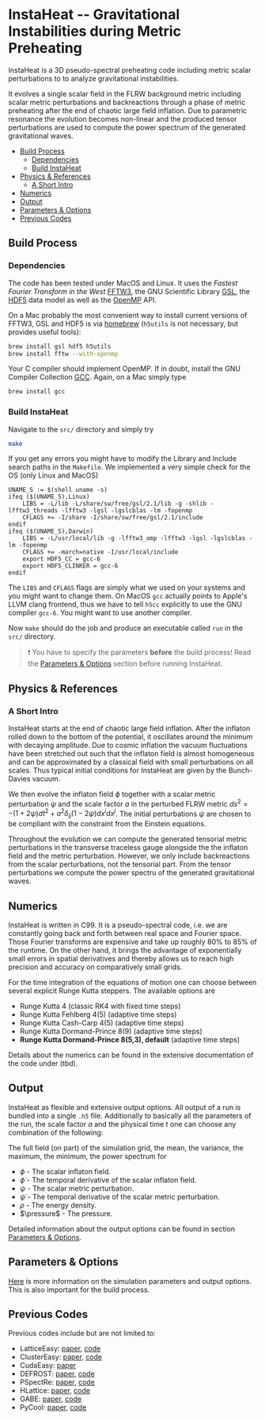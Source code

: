 # InstaHeat -- Gravitational **Insta**bilities during Metric Pre**heat**ing

InstaHeat is a 3D pseudo-spectral preheating code including metric scalar perturbations to to analyze gravitational instabilities.

It evolves a single scalar field in the FLRW background metric including scalar metric perturbations and backreactions through a phase of metric preheating after the end of chaotic large field inflation. Due to parametric resonance the evolution becomes non-linear and the produced tensor perturbations are used to compute the power spectrum of the generated gravitational waves.

<!-- START doctoc generated TOC please keep comment here to allow auto update -->
<!-- DON'T EDIT THIS SECTION, INSTEAD RE-RUN doctoc TO UPDATE -->


- [Build Process](#build-process)
  - [Dependencies](#dependencies)
  - [Build InstaHeat](#build-instaheat)
- [Physics & References](#physics-&-references)
  - [A Short Intro](#a-short-intro)
- [Numerics](#numerics)
- [Output](#output)
- [Parameters & Options](#parameters-&-options)
- [Previous Codes](#previous-codes)

<!-- END doctoc generated TOC please keep comment here to allow auto update -->

## Build Process

### Dependencies

The code has been tested under MacOS and Linux. It uses the _Fastest Fourier Transform in the West_ [FFTW3](http://www.fftw.org/), the GNU Scientific Library [GSL](https://www.gnu.org/software/gsl/), the [HDF5](https://www.hdfgroup.org/HDF5/) data model as well as the [OpenMP](http://openmp.org/wp/) API.

On a Mac probably the most convenient way to install current versions of FFTW3, GSL and HDF5 is via [homebrew](http://brew.sh/) (`h5utils` is not necessary, but provides useful tools):

```sh
brew install gsl hdf5 h5utils
brew install fftw --with-openmp
```

Your C compiler should implement OpenMP. If in doubt, install the GNU Compiler Collection [GCC](https://gcc.gnu.org/). Again, on a Mac simply type

```sh
brew install gcc
```

### Build InstaHeat

Navigate to the `src/` directory and simply try

```sh
make
```

If you get any errors you might have to modify the Library and Include search paths in the `Makefile`. We implemented a very simple check for the OS (only Linux and MacOS)

```make
UNAME_S := $(shell uname -s)
ifeq ($(UNAME_S),Linux)
    LIBS = -L/lib -L/share/sw/free/gsl/2.1/lib -g -shlib -lfftw3_threads -lfftw3 -lgsl -lgslcblas -lm -fopenmp
    CFLAGS += -I/share -I/share/sw/free/gsl/2.1/include
endif
ifeq ($(UNAME_S),Darwin)
    LIBS = -L/usr/local/lib -g -lfftw3_omp -lfftw3 -lgsl -lgslcblas -lm -fopenmp
    CFLAGS += -march=native -I/usr/local/include
    export HDF5_CC = gcc-6
    export HDF5_CLINKER = gcc-6
endif
```

The `LIBS` and `CFLAGS` flags are simply what we used on your systems and you might want to change them. On MacOS `gcc` actually points to Apple's LLVM clang frontend, thus we have to tell `h5cc` explicitly to use the GNU compiler `gcc-6`. You might want to use another compiler.

Now `make` should do the job and produce an executable called `run` in the `src/` directory.

>:exclamation: You have to specify the parameters **before** the build process! Read the [Parameters & Options](#parameters-&-options) section before running InstaHeat.

## Physics & References

### A Short Intro

InstaHeat starts at the end of chaotic large field inflation. After the inflaton rolled down to the bottom of the potential, it oscillates around the minimum with decaying amplitude. Due to cosmic inflation the vacuum fluctuations have been stretched out such that the inflaton field is almost homogeneous and can be approximated by a classical field with small perturbations on all scales. Thus typical initial conditions for InstaHeat are given by the Bunch-Davies vacuum.

We then evolve the inflaton field $\phi$ together with a scalar metric perturbation $\psi$ and the scale factor $a$ in the perturbed FLRW metric $ds^2 = - (1 + 2 \psi) dt^2 + a^2 \delta_{ij} (1 - 2 \psi) dx^i dx^j$. The initial perturbations $\psi$ are chosen to be compliant with the constraint from the Einstein equations.

Throughout the evolution we can compute the generated tensorial metric perturbations in the transverse traceless gauge alongside the the inflaton field and the metric perturbation. However, we only include backreactions from the scalar perturbations, not the tensorial part. From the tensor perturbations we compute the power spectru of the generated gravitational waves.

## Numerics

InstaHeat is written in C99. It is a pseudo-spectral code, i.e. we are constantly going back and forth between real space and Fourier space. Those Fourier transforms are expensive and take up roughly 80% to 85% of the runtime. On the other hand, it brings the advantage of exponentially small errors in spatial derivatives and thereby allows us to reach high precision and accuracy on comparatively small grids.

For the time integration of the equations of motion one can choose between several explicit Runge Kutta steppers. The available options are

* Runge Kutta 4 (classic RK4 with fixed time steps)
* Runge Kutta Fehlberg 4(5) (adaptive time steps)
* Runge Kutta Cash-Carp 4(5) (adaptive time steps)
* Runge Kutta Dormand-Prince 8(9) (adaptive time steps)
* **Runge Kutta Dormand-Prince 8(5,3), default** (adaptive time steps)

Details about the numerics can be found in the extensive documentation of the code under (tbd).

## Output

InstaHeat as flexible and extensive output options. All output of a run is bundled into a single `.h5` file. Additionally to basically all the parameters of the run, the scale factor $a$ and the physical time $t$ one can choose any combination of the following:

The full field (on part) of the simulation grid, the mean, the variance, the maximum, the minimum, the power spectrum for

* $\phi$ - The scalar inflaton field.
* $\dot{\phi}$ - The temporal derivative of the scalar inflaton field.
* $\psi$ - The scalar metric perturbation.
* $\dot{\psi}$ - The temporal derivative of the scalar metric perturbation.
* $\rho$ - The energy density.
* $\pressure$ - The pressure.

Detailed information about the output options can be found in section [Parameters & Options](#parameters-&-options).

## Parameters & Options

[Here](doc_parameters.md) is more information on the simulation parameters and
output options. This is also important for the build process.

## Previous Codes

Previous codes include but are not limited to:

* LatticeEasy: [paper](http://arxiv.org/abs/hep-ph/0011159), [code](http://felderbooks.com/latticeeasy/index.html)
* ClusterEasy: [paper](http://arxiv.org/abs/0712.0813), [code](http://www.felderbooks.com/latticeeasy/index)
* CudaEasy: [paper](http://arxiv.org/abs/0911.5692)
* DEFROST: [paper](http://arxiv.org/abs/0809.4904), [code](http://www.sfu.ca/physics/cosmology/defrost/)
* PSpectRe: [paper](http://arxiv.org/abs/1005.1921), [code](http://cosmology.auckland.ac.nz/2011/10/16/pspectre/)
* HLattice: [paper](http://arxiv.org/abs/1102.0227), [code]()
* GABE: [paper](http://arxiv.org/abs/1305.0561), [code](http://cosmo.kenyon.edu/gabe.html)
* PyCool: [paper](http://arxiv.org/abs/1201.5029), [code](https://github.com/jtksai/PyCOOL)
